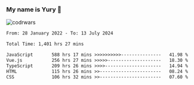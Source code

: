 ### My name is Yury 👋 
![codrwars](https://www.codewars.com/users/litury/badges/micro) 


<!--START_SECTION:waka-->

```txt
From: 28 January 2022 - To: 13 July 2024

Total Time: 1,401 hrs 27 mins

JavaScript       588 hrs 17 mins >>>>>>>>>>---------------   41.98 %
Vue.js           256 hrs 27 mins >>>>>--------------------   18.30 %
TypeScript       209 hrs 26 mins >>>>---------------------   14.94 %
HTML             115 hrs 26 mins >>-----------------------   08.24 %
CSS              106 hrs 32 mins >>-----------------------   07.60 %
```

<!--END_SECTION:waka-->

